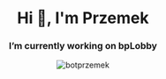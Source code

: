 <h1 align="center">Hi 👋, I'm Przemek</h1>
<!--<h3 align="center">A passionate student of Information Technology</h3>-->

<h3 align="center"> I’m currently working on bpLobby</h3>

<p align="center"><img align="center" src="https://github-readme-streak-stats.herokuapp.com/?user=botprzemek&" alt="botprzemek" /></p>
